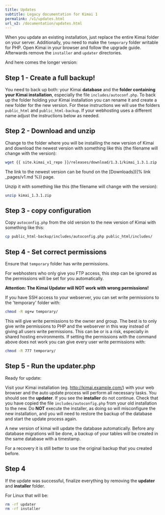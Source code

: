```yaml
---
title: Updates
subtitle: Legacy documentation for Kimai 1
permalink: /v1/updates.html
url_v2: /documentation/updates.html
---
```


When you update an existing installation, just replace the entire Kimai folder on your server. 
Additionally, you need to make the `temporary` folder writable for PHP. 
Open Kimai in your browser and follow the upgrade guide. Afterwards remove the `installer` and `updater` directories.

And here comes the longer version:

## Step 1 - Create a full backup!

You need to back up both: your Kimai **database** and the **folder containing your Kimai installation**, especially the file `includes/autoconf.php`. 
To back up the folder holding your Kimai installation you can rename it and create a new folder for the new version. 
For these instructions we will use the folders `public_html` and `public_html-backup`. 
If your webhosting uses a different name adjust the instructions below as needed.

## Step 2 - Download and unzip

Change to the folder where you will be installing the new version of Kimai and download the newest version with something like this (the filename will change with the version):

```bash
wget {{ site.kimai_v1_repo }}/releases/download/1.3.1/kimai_1.3.1.zip
```

The link to the newest version can be found on the [Downloads]({% link _pages/v1.md %}) page.

Unzip it with something like this (the filename will change with the version):

```bash
unzip kimai_1.3.1.zip
```

## Step 3 - copy configuration

Copy `autoconfig.php` from the old version to the new version of Kimai with something like this:

```bash
cp public_html-backup/includes/autoconfig.php public_html/includes/
```

## Step 4 - Set correct permissions

Ensure that `temporary` folder has write permissions.

For webhosters who only give you FTP access, this step can be ignored as the permissions will be set for you automatically.

**Attention: The Kimai Updater will NOT work with wrong permissions!**

If you have SSH access to your webserver, you can set write permissions to the 'temporary' folder with:

```bash
chmod -R og+w temporary/
```

This will give write permissions to the owner and group. 
The best is to only give write permissions to PHP and the webserver in this way instead of giving all users write permissions. 
This can be or is a risk, especially in shared hosting environments.
If setting the permissions with the command above does not work you can give every user write permissions with:

```bash
chmod -R 777 temporary/
```

## Step 5 - Run the updater.php

Ready for update:

Visit your Kimai installation (eg. http://kimai.example.com/) with your web browser and the auto update process will perform all necessary tasks. 
You should see the **updater**. If you see the **installer** do not continue. 
Check that you have copied the file `includes/autoconfig.php` from your old installation to the new. 
Do **NOT** execute the installer, as doing so will misconfigure the new installation, and you will need to restore the backup of the database and start the update process again.

A new version of kimai will update the database automatically. Before any database migrations will be done, a backup of 
your tables will be created in the same database with a timestamp.

For a recovery it is still better to use the original backup that you created before.

## Step 4

If the update was successful, finalize everything by removing the **updater** and **installer** folder.

For Linux that will be:

```bash
rm -rf updater
rm -rf installer
```
